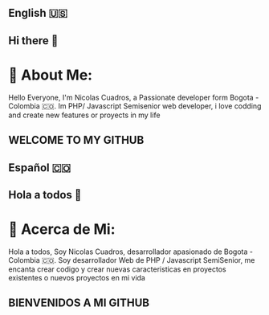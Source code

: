 ## English 🇺🇸
## Hi there 👋
# 💫 About Me:
Hello Everyone, I'm Nicolas Cuadros, a Passionate developer form Bogota - Colombia 🇨🇴. Im PHP/ Javascript Semisenior web developer, i love codding and create new features or proyects in my life

## WELCOME TO MY GITHUB


## Español 🇨🇴
## Hola a todos 🙌
# 💫 Acerca de Mi:
Hola a todos, Soy Nicolas Cuadros, desarrollador apasionado de Bogota -  Colombia 🇨🇴. Soy desarrollador Web de PHP / Javascript SemiSenior, me encanta crear codigo y crear nuevas caracteristicas en proyectos existentes o nuevos proyectos en mi vida

## BIENVENIDOS A MI GITHUB
<!--
**Lolesterno/Lolesterno** is a ✨ _special_ ✨ repository because its `README.md` (this file) appears on your GitHub profile.

Here are some ideas to get you started:

- 🔭 I’m currently working on ...
- 🌱 I’m currently learning ...
- 👯 I’m looking to collaborate on ...
- 🤔 I’m looking for help with ...
- 💬 Ask me about ...
- 📫 How to reach me: ...
- 😄 Pronouns: ...
- ⚡ Fun fact: ...
-->
